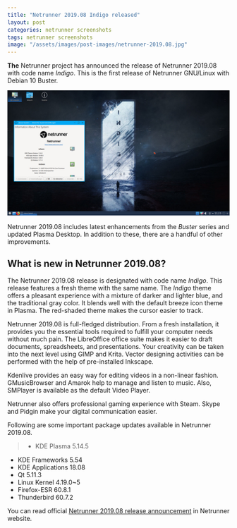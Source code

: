 ```yaml
---
title: "Netrunner 2019.08 Indigo released"
layout: post
categories: netrunner screenshots
tags: netrunner screenshots
image: "/assets/images/post-images/netrunner-2019.08.jpg"
---
```


**The** Netrunner project has announced the release of Netrunner 2019.08 with code name *Indigo*. This is the first release of Netrunner GNU/Linux with Debian 10 Buster.

![Netrunner 2019.08 Indigo Preview](/assets/images/post-images/netrunner-2019.08.jpg)

Netrunner 2019.08 includes latest enhancements from the *Buster* series and updated Plasma Desktop. In addition to these, there are a handful of other improvements.

## What is new in Netrunner 2019.08?

The Netrunner 2019.08 release is designated with code name *Indigo*. This release features a fresh theme with the same name. The *Indigo* theme offers a pleasant experience with a mixture of darker and lighter blue, and the traditional gray color. It blends well with the default breeze icon theme in Plasma. The red-shaded theme makes the cursor easier to track.
 
Netrunner 2019.08 is full-fledged distribution. From a fresh installation, it provides you the essential tools required to fulfill your computer needs without much pain. The LibreOffice office suite makes it easier to draft documents, spreadsheets, and presentations. Your creativity can be taken into the next level using GIMP and Krita. Vector designing activities can be performed with the help of pre-installed Inkscape.

Kdenlive provides an easy way for editing videos in a non-linear fashion. GMusicBrowser and Amarok help to manage and listen to music. Also, SMPlayer is available as the default Video Player.

Netrunner also offers professional gaming experience with Steam. Skype and Pidgin make your digital communication easier.

Following are some important package updates available in Netrunner 2019.08.
> - KDE Plasma 5.14.5
- KDE Frameworks 5.54
- KDE Applications 18.08
- Qt 5.11.3
- Linux Kernel 4.19.0~5
- Firefox-ESR 60.8.1
- Thunderbird 60.7.2

You can read official [Netrunner 2019.08 release announcement](https://www.netrunner.com/netrunner-19-08-indigo-released/) in Netrunner website.
